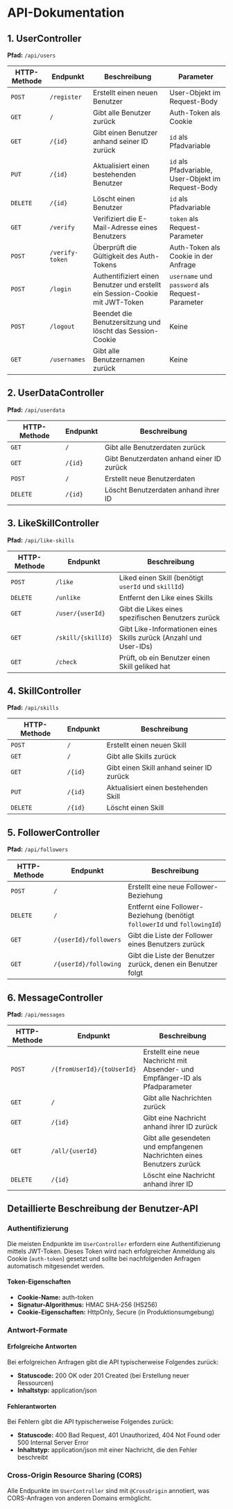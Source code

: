# **API-Dokumentation**

## **1. UserController**

**Pfad:** `/api/users`

| HTTP-Methode | Endpunkt        | Beschreibung                                                                 | Parameter                                          |
|--------------|-----------------|------------------------------------------------------------------------------|----------------------------------------------------|
| `POST`       | `/register`     | Erstellt einen neuen Benutzer                                                | User-Objekt im Request-Body                        |
| `GET`        | `/`             | Gibt alle Benutzer zurück                                                    | Auth-Token als Cookie                              |
| `GET`        | `/{id}`         | Gibt einen Benutzer anhand seiner ID zurück                                  | `id` als Pfadvariable                              |
| `PUT`        | `/{id}`         | Aktualisiert einen bestehenden Benutzer                                      | `id` als Pfadvariable, User-Objekt im Request-Body |
| `DELETE`     | `/{id}`         | Löscht einen Benutzer                                                        | `id` als Pfadvariable                              |
| `GET`        | `/verify`       | Verifiziert die E-Mail-Adresse eines Benutzers                               | `token` als Request-Parameter                      |
| `POST`       | `/verify-token` | Überprüft die Gültigkeit des Auth-Tokens                                     | Auth-Token als Cookie in der Anfrage               |
| `POST`       | `/login`        | Authentifiziert einen Benutzer und erstellt ein Session-Cookie mit JWT-Token | `username` und `password` als Request-Parameter    |
| `POST`       | `/logout`       | Beendet die Benutzersitzung und löscht das Session-Cookie                    | Keine                                              |
| `GET`        | `/usernames`    | Gibt alle Benutzernamen zurück                                               | Keine                                              |

## **2. UserDataController**

**Pfad:** `/api/userdata`

| HTTP-Methode | Endpunkt | Beschreibung                              |
|--------------|----------|-------------------------------------------|
| `GET`        | `/`      | Gibt alle Benutzerdaten zurück            |
| `GET`        | `/{id}`  | Gibt Benutzerdaten anhand einer ID zurück |
| `POST`       | `/`      | Erstellt neue Benutzerdaten               |
| `DELETE`     | `/{id}`  | Löscht Benutzerdaten anhand ihrer ID      |

## **3. LikeSkillController**

**Pfad:** `/api/like-skills`

| HTTP-Methode | Endpunkt           | Beschreibung                                                      |
|--------------|--------------------|-------------------------------------------------------------------|
| `POST`       | `/like`            | Liked einen Skill (benötigt `userId` und `skillId`)               |
| `DELETE`     | `/unlike`          | Entfernt den Like eines Skills                                    |
| `GET`        | `/user/{userId}`   | Gibt die Likes eines spezifischen Benutzers zurück                |
| `GET`        | `/skill/{skillId}` | Gibt Like-Informationen eines Skills zurück (Anzahl und User-IDs) |
| `GET`        | `/check`           | Prüft, ob ein Benutzer einen Skill geliked hat                    |

## **4. SkillController**

**Pfad:** `/api/skills`

| HTTP-Methode | Endpunkt | Beschreibung                             |
|--------------|----------|------------------------------------------|
| `POST`       | `/`      | Erstellt einen neuen Skill               |
| `GET`        | `/`      | Gibt alle Skills zurück                  |
| `GET`        | `/{id}`  | Gibt einen Skill anhand seiner ID zurück |
| `PUT`        | `/{id}`  | Aktualisiert einen bestehenden Skill     |
| `DELETE`     | `/{id}`  | Löscht einen Skill                       |

## **5. FollowerController**

**Pfad:** `/api/followers`

| HTTP-Methode | Endpunkt              | Beschreibung                                                               |
|--------------|-----------------------|----------------------------------------------------------------------------|
| `POST`       | `/`                   | Erstellt eine neue Follower-Beziehung                                      |
| `DELETE`     | `/`                   | Entfernt eine Follower-Beziehung (benötigt `followerId` und `followingId`) |
| `GET`        | `/{userId}/followers` | Gibt die Liste der Follower eines Benutzers zurück                         |
| `GET`        | `/{userId}/following` | Gibt die Liste der Benutzer zurück, denen ein Benutzer folgt               |

## **6. MessageController**

**Pfad:** `/api/messages`

| HTTP-Methode | Endpunkt                   | Beschreibung                                                                  |
|--------------|----------------------------|-------------------------------------------------------------------------------|
| `POST`       | `/{fromUserId}/{toUserId}` | Erstellt eine neue Nachricht mit Absender- und Empfänger-ID als Pfadparameter |
| `GET`        | `/`                        | Gibt alle Nachrichten zurück                                                  |
| `GET`        | `/{id}`                    | Gibt eine Nachricht anhand ihrer ID zurück                                    |
| `GET`        | `/all/{userId}`            | Gibt alle gesendeten und empfangenen Nachrichten eines Benutzers zurück       |
| `DELETE`     | `/{id}`                    | Löscht eine Nachricht anhand ihrer ID                                         |

## **Detaillierte Beschreibung der Benutzer-API**

### Authentifizierung

Die meisten Endpunkte im `UserController` erfordern eine Authentifizierung mittels JWT-Token. Dieses Token wird nach
erfolgreicher Anmeldung als Cookie (`auth-token`) gesetzt und sollte bei nachfolgenden Anfragen automatisch mitgesendet
werden.

#### Token-Eigenschaften

- **Cookie-Name:** auth-token
- **Signatur-Algorithmus:** HMAC SHA-256 (HS256)
- **Cookie-Eigenschaften:** HttpOnly, Secure (in Produktionsumgebung)

### Antwort-Formate

#### Erfolgreiche Antworten

Bei erfolgreichen Anfragen gibt die API typischerweise Folgendes zurück:

- **Statuscode:** 200 OK oder 201 Created (bei Erstellung neuer Ressourcen)
- **Inhaltstyp:** application/json

#### Fehlerantworten

Bei Fehlern gibt die API typischerweise Folgendes zurück:

- **Statuscode:** 400 Bad Request, 401 Unauthorized, 404 Not Found oder 500 Internal Server Error
- **Inhaltstyp:** application/json mit einer Nachricht, die den Fehler beschreibt

### Cross-Origin Resource Sharing (CORS)

Alle Endpunkte im `UserController` sind mit `@CrossOrigin` annotiert, was CORS-Anfragen von anderen Domains ermöglicht.